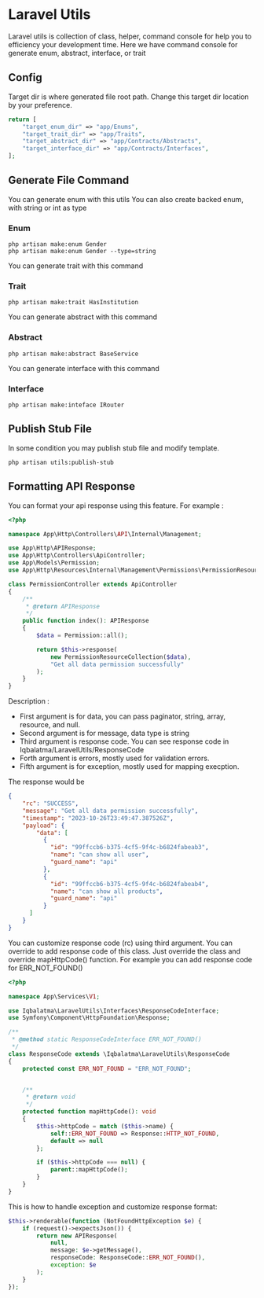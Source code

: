 # Laravel Utils
Laravel utils is collection of class, helper, command console for help you to efficiency your development time. 
Here we have command console for generate enum, abstract, interface, or trait

## Config
Target dir is where generated file root path. Change this target dir location by your preference.
```php
return [
    "target_enum_dir" => "app/Enums",
    "target_trait_dir" => "app/Traits",
    "target_abstract_dir" => "app/Contracts/Abstracts",
    "target_interface_dir" => "app/Contracts/Interfaces",
];
```

## Generate File Command

You can generate enum with this utils
You can also create backed enum, with string or int as type
### Enum
```shell
php artisan make:enum Gender
php artisan make:enum Gender --type=string
```

You can generate trait with this command
### Trait
```shell
php artisan make:trait HasInstitution
```

You can generate abstract with this command
### Abstract
```shell
php artisan make:abstract BaseService
```


You can generate interface with this command
### Interface
```shell
php artisan make:inteface IRouter
```

## Publish Stub File
In some condition you may publish stub file and modify template. 
```shell
php artisan utils:publish-stub
```

## Formatting API Response
You can format your api response using this feature. For example :
```php
<?php

namespace App\Http\Controllers\API\Internal\Management;

use App\Http\APIResponse;
use App\Http\Controllers\ApiController;
use App\Models\Permission;
use App\Http\Resources\Internal\Management\Permissions\PermissionResourceCollection;

class PermissionController extends ApiController
{
    /**
     * @return APIResponse
     */
    public function index(): APIResponse
    {
        $data = Permission::all();

        return $this->response(
            new PermissionResourceCollection($data),
            "Get all data permission successfully"
        );
    }
}
```
Description :
- First argument is for data, you can pass paginator, string, array, resource, and null.
- Second argument is for message, data type is string
- Third argument is response code. You can see response code in Iqbalatma/LaravelUtils/ResponseCode
- Forth argument is errors, mostly used for validation errors.
- Fifth argument is for exception, mostly used for mapping execption.

The response would be 
```json
{
    "rc": "SUCCESS",
    "message": "Get all data permission successfully",
    "timestamp": "2023-10-26T23:49:47.387526Z",
    "payload": {
        "data": [
          {
            "id": "99ffccb6-b375-4cf5-9f4c-b6824fabeab3",
            "name": "can show all user",
            "guard_name": "api"
          },
          {
            "id": "99ffccb6-b375-4cf5-9f4c-b6824fabeab4",
            "name": "can show all products",
            "guard_name": "api"
          }
      ]
    }
}
```

You can customize response code (rc) using third argument.
You can override to add response code of this class. Just override the class and override mapHttpCode() function.
For example you can add response code for ERR_NOT_FOUND()

```php
<?php

namespace App\Services\V1;

use Iqbalatma\LaravelUtils\Interfaces\ResponseCodeInterface;
use Symfony\Component\HttpFoundation\Response;

/**
 * @method static ResponseCodeInterface ERR_NOT_FOUND()
 */
class ResponseCode extends \Iqbalatma\LaravelUtils\ResponseCode
{
    protected const ERR_NOT_FOUND = "ERR_NOT_FOUND";


    /**
     * @return void
     */
    protected function mapHttpCode(): void
    {
        $this->httpCode = match ($this->name) {
            self::ERR_NOT_FOUND => Response::HTTP_NOT_FOUND,
            default => null
        };

        if ($this->httpCode === null) {
            parent::mapHttpCode();
        }
    }
}
```

This is how to handle exception and customize response format:
```php
$this->renderable(function (NotFoundHttpException $e) {
    if (request()->expectsJson()) {
        return new APIResponse(
            null,
            message: $e->getMessage(),
            responseCode: ResponseCode::ERR_NOT_FOUND(),
            exception: $e
        );
    }
});
```


